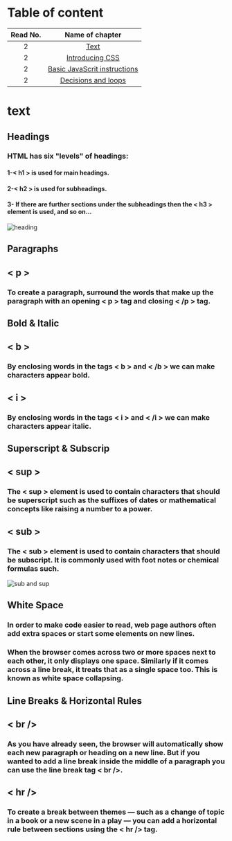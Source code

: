 # Table of content
 |Read No. | Name of chapter|
 |:---------: |:--------------:|
 |2|[Text](https://eng-ahmad-almohammad.github.io/text/)|
 |2|[Introducing CSS](https://eng-ahmad-almohammad.github.io/Introducing-css/)|
 |2|[Basic JavaScrit instructions](https://eng-ahmad-almohammad.github.io/Basic-JavaScript-Instructions/)|
 |2|[Decisions and loops](https://eng-ahmad-almohammad.github.io/Decisions-and-Loops/)|
 
 
 
 # text
## Headings
### HTML has six "levels" of headings:
#### 1-< h1 > is used for main headings.
#### 2-< h2 > is used for subheadings.
#### 3- If there are further sections under the subheadings then the < h3 > element is used, and so on...
![heading](https://user-images.githubusercontent.com/70091044/92333937-fe901100-f091-11ea-80d6-635ba80da519.PNG)
## Paragraphs
## < p >
### To create a paragraph, surround the words that make up the paragraph with an opening < p > tag and closing < /p > tag.
## Bold & Italic
## < b >
### By enclosing words in the tags < b > and < /b > we can make characters appear bold.
## < i >
### By enclosing words in the tags < i > and < /i > we can make characters appear italic.
## Superscript & Subscrip
## < sup >
### The < sup > element is used to contain characters that should be superscript such as the suffixes of dates or mathematical concepts like raising a number to a power.
## < sub >
### The < sub > element is used to contain characters that should be subscript. It is commonly used with foot notes or chemical formulas such.
![sub and sup](https://user-images.githubusercontent.com/70091044/92334176-47e16000-f094-11ea-9c30-001c8712d432.PNG)
## White Space
### In order to make code easier to read, web page authors often add extra spaces or start some elements on new lines.
### When the browser comes across two or more spaces next to each other, it only displays one space. Similarly if it comes across a line break, it treats that as a single space too. This is known as white space collapsing.
## Line Breaks & Horizontal Rules
## < br />
### As you have already seen, the browser will automatically show each new paragraph or heading on a new line. But if you wanted to add a line break inside the middle of a paragraph you can use the line break tag < br />.
## < hr />
### To create a break between themes — such as a change of topic in a book or a new scene in a play — you can add a horizontal rule between sections using the < hr /> tag.


